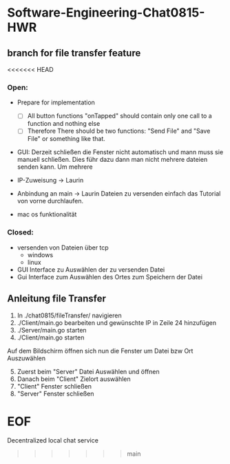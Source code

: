 # Software-Engineering-Chat0815-HWR
## branch for file transfer feature

<<<<<<< HEAD
### Open:
- Prepare for implementation
  - [ ] All button functions "onTapped" should contain only one call to a function and nothing else
  - [ ] Therefore There should be two functions: "Send File" and "Save File" or something like that.

- GUI: Derzeit schließen die Fenster nicht automatisch und mann muss sie manuell schließen. Dies führ dazu dann man nicht mehrere dateien senden kann. Um mehrere
- IP-Zuweisung -> Laurin
- Anbindung an main -> Laurin
  Dateien zu versenden einfach das Tutorial von vorne durchlaufen.

- mac os funktionalität

### Closed:
- versenden von Dateien über tcp
    - windows
    - linux
- GUI Interface zu Auswählen der zu versenden Datei
- Gui Interface zum Auswählen des Ortes zum Speichern der Datei

## Anleitung file Transfer
1. In ./chat0815/fileTransfer/ navigieren
2. ./Client/main.go bearbeiten und gewünschte IP in Zeile 24 hinzufügen
3. ./Server/main.go starten
4. ./Client/main.go starten 

Auf dem Bildschirm öffnen sich nun die Fenster um Datei bzw Ort Auszuwählen 

5. Zuerst beim "Server" Datei Auswählen und öffnen
6. Danach beim "Client" Zielort auswählen
7. "Client" Fenster schließen
8. "Server" Fenster schließen


EOF
=======
Decentralized local chat service
>>>>>>> main
